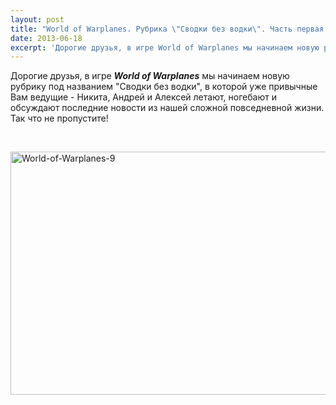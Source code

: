 ```yaml
---
layout: post
title: "World of Warplanes. Рубрика \"Сводки без водки\". Часть первая. Пилотный выпуск."
date: 2013-06-18
excerpt: 'Дорогие друзья, в игре World of Warplanes мы начинаем новую рубрику под названием "Сводки без водки", в которой уже привычные Вам ведущие - Никита, Андрей и Алексей летают, и обсуждают новости...'
---
```


Дорогие друзья, в игре <em><strong>World of Warplanes</strong></em> мы начинаем новую рубрику под названием "Сводки без водки", в которой уже привычные Вам ведущие - Никита, Андрей и Алексей летают, ногебают и обсуждают последние новости из нашей сложной повседневной жизни. Так что не пропустите!

&nbsp;

<a href="http://gamersoul.ru/wp-content/uploads/2013/04/World-of-Warplanes-9.jpg"><img class="wp-image-1885 aligncenter" alt="World-of-Warplanes-9" src="http://gamersoul.ru/wp-content/uploads/2013/04/World-of-Warplanes-9.jpg" width="691" height="389" /></a>